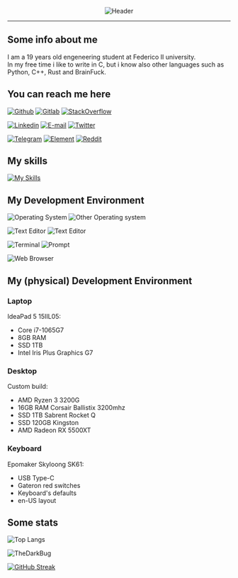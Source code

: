 <div align="center">

![Header](https://raw.githubusercontent.com/TheDarkBug/TheDarkBug/main/header.svg?sanitize=true)
</div>

---

## Some info about me

I am a 19<!-- <script type="text/javascript"> document.writeln(Math.trunc(((new Date().getTime() / 1000) - 1038006000) / 31709800)); </script> --> years old engeneering student at Federico II university.\
In my free time i like to write in C, but i know also other languages such as Python, C++, Rust and BrainFuck.

## You can reach me here

[![Github](https://img.shields.io/badge/GitHub-100000?style=for-the-badge&logo=github&logoColor=white)](https://github.com/TheDarkBug)
[![Gitlab](https://img.shields.io/badge/GitLab-330F63?style=for-the-badge&logo=gitlab&logoColor=white)](https://gitlab.com/TheDarkBug)
[![StackOverflow](https://img.shields.io/badge/Stack_Overflow-FE7A16?style=for-the-badge&logo=stack-overflow&logoColor=white)](https://stackoverflow.com/users/13943366/adriano-oliviero?tab=profile)
<!-- [XDA Developers](https://img.shields.io/badge/xda%20developers-2DAAE9?style=for-the-badge&logo=xda-developers&logoColor=white) -->

[![Linkedin](https://img.shields.io/badge/LinkedIn-0077B5?style=for-the-badge&logo=linkedin&logoColor=white)](https://www.linkedin.com/in/adriano-oliviero-2753a11b1/)
[![E-mail](https://img.shields.io/badge/Gmail-D14836?style=for-the-badge&logo=gmail&logoColor=white)](adrianoliviero23@gmail.com)
[![Twitter](https://img.shields.io/badge/Twitter-1DA1F2?style=for-the-badge&logo=twitter&logoColor=white)](https://twitter.com/a_oliviero_)

[![Telegram](https://img.shields.io/badge/Telegram-2CA5E0?style=for-the-badge&logo=telegram&logoColor=white)](https://t.me/TheDarkBug)
[![Element](https://img.shields.io/badge/Element-0DBD8B?style=for-the-badge&logo=element&logoColor=white)](https://element.io/matrix-services?utm_source=element-web&utm_medium=web)
[![Reddit](https://img.shields.io/badge/Reddit-FF4500?style=for-the-badge&logo=reddit&logoColor=white)](https://reddit.com/u/TheDarkBug)

## My skills

[![My Skills](https://skillicons.dev/icons?i=c,cpp,rust,py,latex,git,linux,md,regex,wasm,androidstudio,docker,gtk,neovim)](https://skillicons.dev)

## My Development Environment

![Operating System](https://img.shields.io/badge/Arch_Linux-1793D1?style=for-the-badge&logo=arch-linux&logoColor=white)
![Other Operating system](https://img.shields.io/badge/Windows-0078D6?style=for-the-badge&logo=windows&logoColor=white)

![Text Editor](https://img.shields.io/badge/NeoVim-%2357A143.svg?&style=for-the-badge&logo=neovim&logoColor=white)
![Text Editor](https://img.shields.io/badge/Visual_Studio_Code-0078D4?style=for-the-badge&logo=visual%20studio%20code&logoColor=white)

![Terminal](https://img.shields.io/badge/alacritty-F46D01?style=for-the-badge&logo=alacritty&logoColor=white)
![Prompt](https://img.shields.io/badge/starship-DD0B78?style=for-the-badge&logo=starship&logoColor=white)

![Web Browser](https://img.shields.io/badge/Firefox_Browser-FF7139?style=for-the-badge&logo=Firefox-Browser&logoColor=white)

## My (physical) Development Environment

### Laptop

IdeaPad 5 15IIL05:

- Core i7-1065G7
- 8GB RAM
- SSD 1TB
- Intel Iris Plus Graphics G7

### Desktop

Custom build:

- AMD Ryzen 3 3200G
- 16GB RAM Corsair Ballistix 3200mhz
- SSD 1TB Sabrent Rocket Q
- SSD 120GB Kingston
- AMD Radeon RX 5500XT

### Keyboard

Epomaker Skyloong SK61:

- USB Type-C
- Gateron red switches
- Keyboard's defaults
- en-US layout

## Some stats

![Top Langs](https://github-readme-stats.vercel.app/api/top-langs/?username=TheDarkBug&count_private=true&langs_count=80&theme=dark&layout=compact)

![TheDarkBug](https://github-readme-stats.vercel.app/api?username=TheDarkBug&show_icons=true&count_private=true&locale=en&include_all_commits=true&theme=dark&layout=compact)

[![GitHub Streak](https://github-readme-streak-stats.herokuapp.com/?user=TheDarkBug&theme=dark)](https://git.io/streak-stats)
